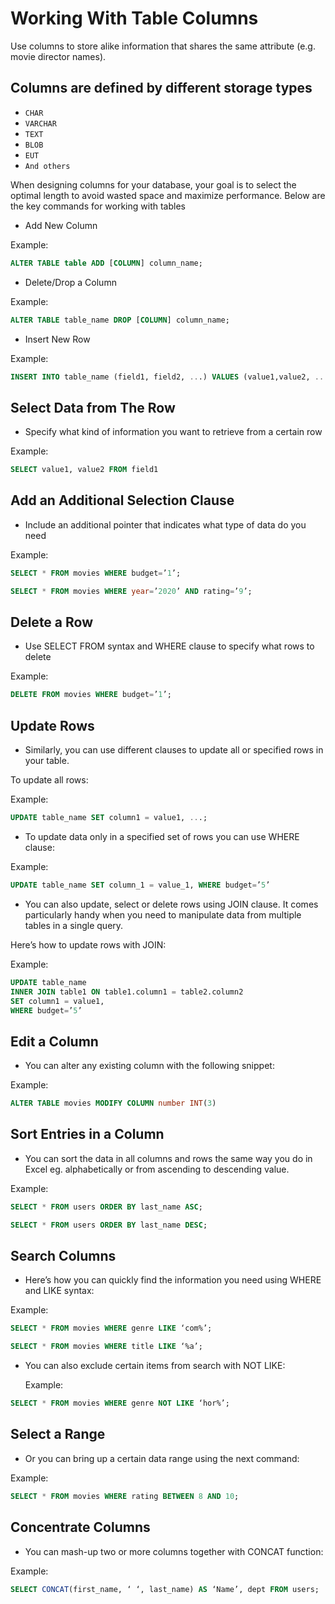 # Working With Table Columns

Use columns to store alike information that shares the same attribute (e.g. movie director names).

## Columns are defined by different storage types

- `CHAR`
- `VARCHAR`
- `TEXT`
- `BLOB`
- `EUT`
- `And others`

When designing columns for your database, your goal is to select the optimal length to avoid
wasted space and maximize performance.
Below are the key commands for working with tables

- Add New Column

 Example:

 ```sql
 ALTER TABLE table ADD [COLUMN] column_name;
 ```

- Delete/Drop a Column

 Example:

 ```sql
 ALTER TABLE table_name DROP [COLUMN] column_name;
 ```

- Insert New Row

 Example:

 ```sql
 INSERT INTO table_name (field1, field2, ...) VALUES (value1,value2, ...)
 ```

## Select Data from The Row

- Specify what kind of information you want to retrieve from a certain row

 Example:

 ```sql
 SELECT value1, value2 FROM field1
 ```

## Add an Additional Selection Clause

- Include an additional pointer that indicates what type of data do you need

 Example:

 ```sql
 SELECT * FROM movies WHERE budget=’1’;
 ```

 ```sql
 SELECT * FROM movies WHERE year=’2020’ AND rating=’9’;
 ```

## Delete a Row

- Use SELECT FROM syntax and WHERE clause to specify what rows to delete

 Example:

 ```sql
 DELETE FROM movies WHERE budget=’1’;
 ```

## Update Rows

- Similarly, you can use different clauses to update all or specified rows in your table.

To update all rows:

 Example:

 ```sql
 UPDATE table_name SET column1 = value1, ...;
 ```

- To update data only in a specified set of rows you can use WHERE clause:

 Example:

 ```sql
 UPDATE table_name SET column_1 = value_1, WHERE budget=’5’
 ```

- You can also update, select or delete rows using JOIN clause. It comes particularly handy when you need to manipulate data from multiple tables in a single query.

Here’s how to update rows with JOIN:

 Example:

 ```sql
 UPDATE table_name
 INNER JOIN table1 ON table1.column1 = table2.column2
 SET column1 = value1,
 WHERE budget=’5’
 ```

## Edit a Column

- You can alter any existing column with the following snippet:

 Example:

 ```sql
 ALTER TABLE movies MODIFY COLUMN number INT(3)
 ```

## Sort Entries in a Column

- You can sort the data in all columns and rows the same way you do in Excel eg. alphabetically or from ascending to descending value.

 Example:

 ```sql
 SELECT * FROM users ORDER BY last_name ASC;
 ```

 ```sql
 SELECT * FROM users ORDER BY last_name DESC;
 ```

## Search Columns

- Here’s how you can quickly find the information you need using WHERE and LIKE syntax:

 Example:

 ```sql
 SELECT * FROM movies WHERE genre LIKE ‘com%’;
 ```

 ```sql
 SELECT * FROM movies WHERE title LIKE ‘%a’;
 ```

- You can also exclude certain items from search with NOT LIKE:

  Example:

 ```sql
 SELECT * FROM movies WHERE genre NOT LIKE ‘hor%’;
 ```

## Select a Range

- Or you can bring up a certain data range using the next command:

 Example:

 ```sql
 SELECT * FROM movies WHERE rating BETWEEN 8 AND 10;
 ```

## Concentrate Columns

- You can mash-up two or more columns together with CONCAT function:

 Example:

 ```sql
 SELECT CONCAT(first_name, ‘ ‘, last_name) AS ‘Name’, dept FROM users;
 ```